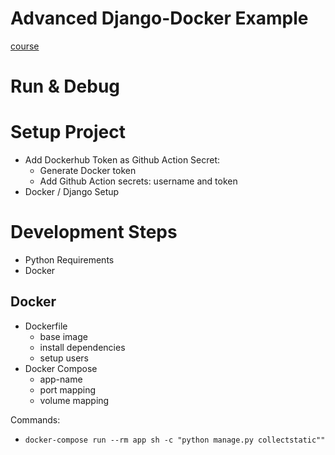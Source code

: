 # Advanced Django-Docker Example

[course](https://www.udemy.com/course/django-python-advanced/learn/lecture/32238716#announcements)


# Run & Debug

# Setup Project

- Add Dockerhub Token as Github Action Secret:
    - Generate Docker token
    - Add Github Action secrets: username and token
- Docker / Django Setup

# Development Steps

- Python Requirements
- Docker

## Docker

- Dockerfile
    - base image
    - install dependencies
    - setup users
- Docker Compose
  - app-name
  - port mapping
  - volume mapping

Commands: 
- `docker-compose run --rm app sh -c "python manage.py collectstatic""`
